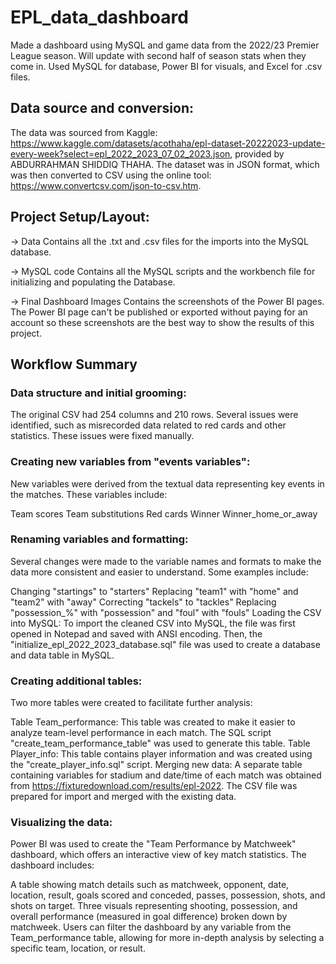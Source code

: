 # EPL_data_dashboard
Made a dashboard using MySQL and game data from the 2022/23 Premier League season. Will update with second half of season stats when they come in. Used MySQL for database, Power BI for visuals, and Excel for .csv files.

## Data source and conversion:
The data was sourced from Kaggle: https://www.kaggle.com/datasets/acothaha/epl-dataset-20222023-update-every-week?select=epl_2022_2023_07_02_2023.json, provided by ABDURRAHMAN SHIDDIQ THAHA. The dataset was in JSON format, which was then converted to CSV using the online tool: https://www.convertcsv.com/json-to-csv.htm.

## Project Setup/Layout:

&rarr; Data
Contains all the .txt and .csv files for the imports into the MySQL database.

&rarr; MySQL code
Contains all the MySQL scripts and the workbench file for initializing and populating the Database.

&rarr; Final Dashboard Images
Contains the screenshots of the Power BI pages. The Power BI page can't be published or exported without paying for an account so these screenshots are the best way to show the results of this project.

## Workflow Summary

### Data structure and initial grooming:
The original CSV had 254 columns and 210 rows. Several issues were identified, such as misrecorded data related to red cards and other statistics. These issues were fixed manually.

### Creating new variables from "events variables":
New variables were derived from the textual data representing key events in the matches. These variables include:

Team scores
Team substitutions
Red cards
Winner
Winner_home_or_away

### Renaming variables and formatting:
Several changes were made to the variable names and formats to make the data more consistent and easier to understand. Some examples include:

Changing "startings" to "starters"
Replacing "team1" with "home" and "team2" with "away"
Correcting "tackels" to "tackles"
Replacing "possession_%" with "possession" and "foul" with "fouls"
Loading the CSV into MySQL:
To import the cleaned CSV into MySQL, the file was first opened in Notepad and saved with ANSI encoding. Then, the "initialize_epl_2022_2023_database.sql" file was used to create a database and data table in MySQL.

### Creating additional tables:
Two more tables were created to facilitate further analysis:

Table Team_performance: This table was created to make it easier to analyze team-level performance in each match. The SQL script "create_team_performance_table" was used to generate this table.
Table Player_info: This table contains player information and was created using the "create_player_info.sql" script.
Merging new data:
A separate table containing variables for stadium and date/time of each match was obtained from https://fixturedownload.com/results/epl-2022. The CSV file was prepared for import and merged with the existing data.

### Visualizing the data:
Power BI was used to create the "Team Performance by Matchweek" dashboard, which offers an interactive view of key match statistics. The dashboard includes:

A table showing match details such as matchweek, opponent, date, location, result, goals scored and conceded, passes, possession, shots, and shots on target.
Three visuals representing shooting, possession, and overall performance (measured in goal difference) broken down by matchweek.
Users can filter the dashboard by any variable from the Team_performance table, allowing for more in-depth analysis by selecting a specific team, location, or result.
